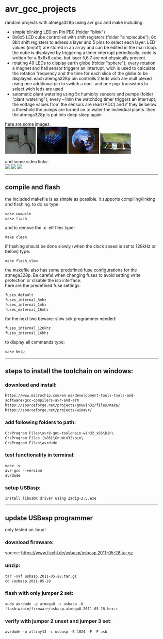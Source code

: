 # avr_gcc_projects

random projects with atmega328p using avr gcc and make including:
- simple blinking LED on Pin PB0 (folder "blink")
- 8x8x5 LED cube controlled with shift registers (folder "simplecube"); 8x 8bit shift registers to adress a layer and 5 pins to select each layer. LED values (on/off) are stored in an array and can be edited in the main loop. the cube is displayed by triggering a timer interrupt periodically. code is written for a 8x8x8 cube, but layer 5,6,7 are not physically present.
- rotating 40 LEDs to display earth globe (folder "sphere"); every rotation a magnet and hall sensor triggers an interrupt, wich is used to calculate the rotation frequency and the time for each slice of the globe to be displayed. each atemga328p pin controlls 2 leds wich are multiplexed using one additional pin to switch a npn- and one pnp-transistors to select wich leds are used
- automatic plant watering using 5x humidity sensors and pumps (folder "plant_watering"); every ~1min the watchdog timer triggers an interrupt, the voltage values from the sensors are read (ADC) and if they lie below a threshold the pumps are turned on to water the individual plants. then the atmega328p is put into deep sleep again.


here are some images: \
<img src="/blink/blink_programmer.jpg" style="width:20%;">
<img src="/simplecube/simplecube_action.jpg" style="width:20%;">
<img src="/sphere/sphere_rotating.jpg" style="width:20%;">
<img src="/plant_watering/plant_watering_plants.jpg" style="width:20%;">

and some video links: \
[<img src="https://img.youtube.com/vi/U2wNzo6FmQA/maxresdefault.jpg" width="20%">](https://youtu.be/U2wNzo6FmQA)
[<img src="https://img.youtube.com/vi/BXni1SBhagk/maxresdefault.jpg" width="20%">](https://youtu.be/BXni1SBhagk)
[<img src="https://img.youtube.com/vi/_knFu966krE/maxresdefault.jpg" width="20%">](https://youtu.be/_knFu966krE)

-----

## compile and flash
the included makefile is as simple as possible. it supports compiling/linking and flashing. to do so type:
```
make compile
make flash
```

and to remove the .o .elf files type:
```
make clean
```

if flashing should be done slowly (when the clock speed is set to 128kHz or below) type:
```
make flash_slow
```

the makefile also has some predefined fuse configurations for the atmega328p. Be careful when changing fuses to avoid setting write protection or disable the isp interface.\
here are the predefined fuse settings:
```
fuses_default
fuses_internal_8mhz
fuses_internal_1mhz
fuses_external_16mhz
```

for the next two beware: slow sck programmer needed:
```
fuses_internal_128khz
fuses_internal_16khz
```

to display all commands type:
```
make help
```

-----

## steps to install the toolchain on windows:

### download and install:
```
https://www.microchip.com/en-us/development-tools-tools-and-software/gcc-compilers-avr-and-arm
https://sourceforge.net/projects/gnuwin32/files/make/
https://sourceforge.net/projects/winavr/
```

### add following folders to path:
```
C:\Program Files\avr8-gnu-toolchain-win32_x86\bin\
C:\Program Files (x86)\GnuWin32\bin\
C:\Program Files\avrdude
```

### test functionality in terminal:
```
make -v
avr-gcc --version
avrdude
```

### setup USBasp:
```
install libusbK driver using Zadig-2.5.exe
```

-----

## update USBasp programmer
only tested on linux !

### download firmware:
source: https://www.fischl.de/usbasp/usbasp.2011-05-28.tar.gz

### unzip:
```
tar -xvf usbasp.2011-05-28.tar.gz
cd /usbasp.2011-05-28
```

### flash with only jumper 2 set:
```
sudo avrdude -p atmega8 -c usbasp -U flash:w:bin/firmware/usbasp.atmega8.2011-05-28.hex:i
```

### verify with jumper 2 unset and jumper 3 set:
```
avrdude -p attiny13 -c usbasp -B 1024 -F -P usb
```
